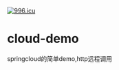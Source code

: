 <a href="https://996.icu"><img src="https://img.shields.io/badge/link-996.icu-red.svg" alt="996.icu" /></a>

# cloud-demo
springcloud的简单demo,http远程调用
